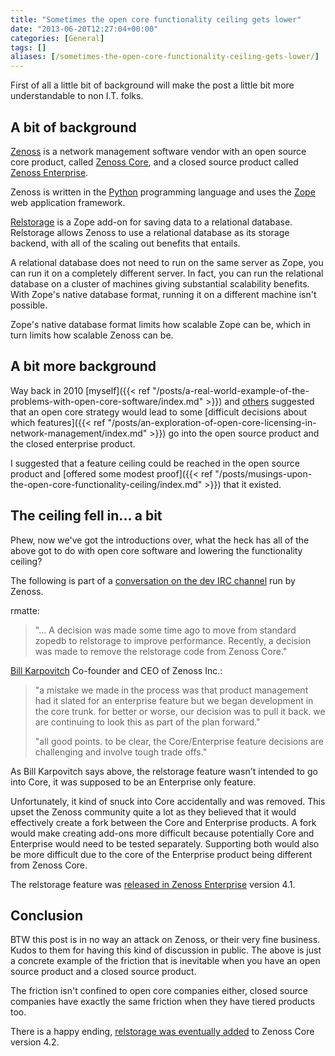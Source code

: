 ```yaml
---
title: "Sometimes the open core functionality ceiling gets lower"
date: "2013-06-20T12:27:04+00:00"
categories: [General]
tags: []
aliases: [/sometimes-the-open-core-functionality-ceiling-gets-lower/]
---
```


First of all a little bit of background will make the post a little bit more understandable to non I.T. folks.

## A bit of background

[Zenoss](https://www.zenoss.com/) is a network management software vendor with an open source core product, called [Zenoss Core](http://community.zenoss.org/), and a closed source product called [Zenoss Enterprise](https://www.zenoss.com/).

Zenoss is written in the [Python](http://www.python.org/) programming language and uses the [Zope](http://www.zope.org/) web application framework.

[Relstorage](https://pypi.python.org/pypi/RelStorage) is a Zope add-on for saving data to a relational database. Relstorage allows Zenoss to use a relational database as its storage backend, with all of the scaling out benefits that entails.

A relational database does not need to run on the same server as Zope, you can run it on a completely different server. In fact, you can run the relational database on a cluster of machines giving substantial scalability benefits. With Zope's native database format, running it on a different machine isn't possible.

Zope's native database format limits how scalable Zope can be, which in turn limits how scalable Zenoss can be.

## A bit more background

Way back in 2010 [myself]({{< ref "/posts/a-real-world-example-of-the-problems-with-open-core-software/index.md" >}}) and [others](https://www.adventuresinoss.com/?p=1523) suggested that an open core strategy would lead to some [difficult decisions about which features]({{< ref "/posts/an-exploration-of-open-core-licensing-in-network-management/index.md" >}}) go into the open source product and the closed enterprise product.

I suggested that a feature ceiling could be reached in the open source product and [offered some modest proof]({{< ref "/posts/musings-upon-the-open-core-functionality-ceiling/index.md" >}}) that it existed.

## The ceiling fell in... a bit

Phew, now we've got the introductions over, what the heck has all of the above got to do with open core software and lowering the functionality ceiling?

The following is part of a [conversation on the dev IRC channel](http://community.zenoss.org/docs/DOC-10312) run by Zenoss.

rmatte:
> "... A decision was made some time ago to move from standard zopedb to relstorage to improve performance. Recently, a decision was made to remove the relstorage code from Zenoss Core."

[Bill Karpovitch](https://www.zenoss.com/about/team/management) Co-founder and CEO of Zenoss Inc.:
> "a mistake we made in the process was that product management had it slated for an enterprise feature but we began development in the core trunk. for better or worse, our decision was to pull it back. we are continuing to look this as part of the plan forward."
>
> "all good points. to be clear, the Core/Enterprise feature decisions are challenging and involve tough trade offs."

As Bill Karpovitch says above, the relstorage feature wasn't intended to go into Core, it was supposed to be an Enterprise only feature.

Unfortunately, it kind of snuck into Core accidentally and was removed. This upset the Zenoss community quite a lot as they believed that it would effectively create a fork between the Core and Enterprise products. A fork would make creating add-ons more difficult because potentially Core and Enterprise would need to be tested separately. Supporting both would also be more difficult due to the core of the Enterprise product being different from Zenoss Core.

The relstorage feature was [released in Zenoss Enterprise](http://web.archive.org/web/20131126143926/https://community.zenoss.org/servlet/JiveServlet/downloadBody/11984-102-1-1485/Zenoss_Resource_Manager_Release_Notes_23-092011-4.1-v01.pdf) version 4.1.

## Conclusion

BTW this post is in no way an attack on Zenoss, or their very fine business. Kudos to them for having this kind of discussion in public. The above is just a concrete example of the friction that is inevitable when you have an open source product and a closed source product.

The friction isn't confined to open core companies either, closed source companies have exactly the same friction when they have tiered products too.

There is a happy ending, [relstorage was eventually added](http://sourceforge.net/projects/zenoss/files/Documentation/zenoss-4.2.x-docs/zendocs-4.2.0/Zenoss_Core_Release_Notes_00-082012-4.2-v05.pdf) to Zenoss Core version 4.2.
